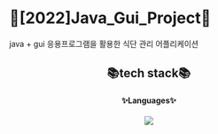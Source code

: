 # 🥑[2022]Java_Gui_Project🥑

java + gui 응용프로그램을 활용한 식단 관리 어플리케이션


<div align="center">
<h2>📚tech stack📚</h2><h4>✨Languages✨</h4>  
<img src="https://img.shields.io/badge/Java-007396?style=flat&logo=Java&logoColor=white" />
</div>
